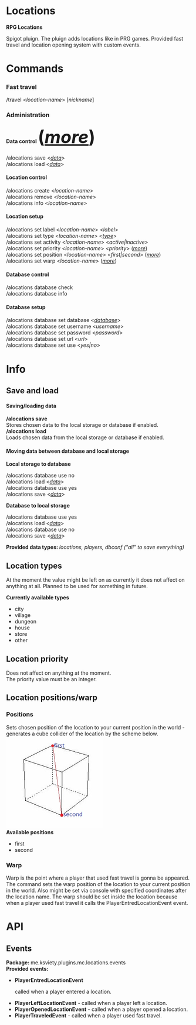 # Locations
<strong>RPG Locations</strong>
<p>
Spigot pluign. The pluign adds locations like in PRG games.
Provided fast travel and location opening system with custom events.
</p>

# Commands
<h3>Fast travel</h3>
/travel <<i>location-name</i>> [<i>nickname</i>]
<h3>Administration</h3>
<h4>Data control <font size="11px">(<i><a href="#save-load">more</a></i>)</font></h4> 
/alocations save <<i><a href="#data">data</a></i>> <br/>
/alocations load <<i><a href="#data">data</a></i>> <br/>
<h4>Location control</h4>
/alocations create <<i>location-name</i>> <br/>
/alocations remove <<i>location-name</i>> <br/>
/alocations info <<i>location-name</i>> <br/>
<h4>Location setup</h4>
/alocations set label <<i>location-name</i>> <<i>label</i>> <br/>
/alocations set type <<i>location-name</i>> <<i><a href="#types">type</a></i>> <br/>
/alocations set activity <<i>location-name</i>> <<i>active|inactive</i>> <br/>
/alocations set priority <<i>location-name</i>> <<i>priority</i>> (<i><a href="#priority">more</a></i>)<br/>
/alocations set position <<i>location-name</i>> <<i>first|second</i>> (<i><a href="#pos-warp">more</a></i>) <br/>
/alocations set warp <<i>location-name</i>> (<i><a href="#pos-warp">more</a></i>) <br/>
<h4>Database control</h4>
/alocations database check <br/>
/alocations database info <br/>
<h4>Database setup</h4>
/alocations database set database <<i><a href="#databases">database</a></i>> <br/>
/alocations database set username <<i>username</i>> <br/>
/alocations database set password <<i>password</i>> <br/>
/alocations database set url <<i>url</i>> <br/>
/alocations database set use <<i>yes|no</i>> <br/>

# Info
<h2>Save and load</h2>
<h4 id="save-load">Saving/loading data</h4>
<p>
  <strong>/alocations save </strong><br/> 
  Stores chosen data to the local storage or database if enabled. <br/>
  <strong>/alocations load </strong><br/>
  Loads chosen data from the local storage or database if enabled.
</p>
<h4 id="move-db-ls">Moving data between database and local storage</h4>
<strong>Local storage to database</strong>
<p>
  /alocations database use no <br/>
  /alocations load <<i><a href="#data">data</a></i>> <br/>
  /alocations database use yes <br/>
  /alocations save <<i><a href="#data">data</a></i>> <br/>
</p>
<strong>Database to local storage</strong>
<p>
  /alocations database use yes <br/>
  /alocations load <<i><a href="#data">data</a></i>> <br/>
  /alocations database use no <br/>
  /alocations save <<i><a href="#data">data</a></i>> <br/>
</p>
<strong id="data">Provided data types: </strong><i>locations, players, dbconf ("all" to save everything)</i>

<h2 id="#types">Location types</h2>
<p>
  At the moment the value might be left on as currently it does not affect on anything at all. Planned to be used for something in   future.
</p>
<strong>Currently available types</strong>
<ul>
  <li>city</li>
  <li>village</li>
  <li>dungeon</li>
  <li>house</li>
  <li>store</li>
  <li>other</li>
</ul>

<h2 id="#priority">Location priority</h2>
<p>
  Does not affect on anything at the moment. <br/>
  The priority value must be an integer.
</p>

<h2 id="pos-warp">Location positions/warp</h2>
<h3>Positions</h3>
<p>
  Sets chosen position of the location to your current position in the world - generates a cube collider of the location by the scheme below. <br/>
  <img src="https://github.com/ksviety/ksviety.github.io/blob/master/9qPLw.jpg" /> <br/>
  <strong>Available positions</strong> <br/>
  <ul>
    <li>first</li>
    <li>second</li>
  </ul>
</p>
<h3>Warp</h3>
<p>
  Warp is the point where a player that used fast travel is gonna be appeared. The command sets the warp position of the location to your current position in the world. Also might be set via console with specified coordinates after the location name. The warp should be set inside the location because when a player used fast travel it calls the PlayerEntredLocationEvent event.
</p>

# API

<h2>Events</h2>
<strong>Package: </strong>me.ksviety.plugins.mc.locations.events <br/>
<strong>Provided events:</strong>
<ul>
  <li>
    <strong>PlayerEntredLocationEvent</strong> <br/>
    <p>called when a player entered a location.</p>
  </li>
  <li><strong>PlayerLeftLocationEvent</strong> - called when a player left a location.</li>
  <li><strong>PlayerOpenedLocationEvent</strong> - called when a player opened a location.</li>
  <li><strong>PlayerTraveledEvent</strong> - called when a player used fast travel.</li>
</ul>










